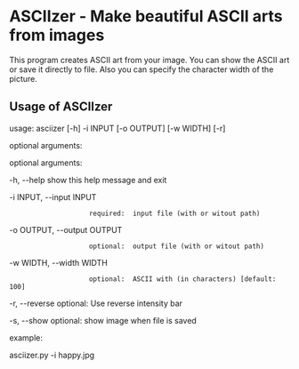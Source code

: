 # ASCIIzer - Make beautiful ASCII arts from images 

This program creates ASCII art from your image. You can show the ASCII art or save it directly to file. Also you can specify the character width of the picture.

## Usage of ASCIIzer

usage: asciizer [-h] -i INPUT [-o OUTPUT] [-w WIDTH] [-r]

optional arguments:

optional arguments:

  -h, --help            show this help message and exit

  -i INPUT, --input INPUT

                        required:  input file (with or witout path)

  -o OUTPUT, --output OUTPUT

                        optional:  output file (with or witout path)

  -w WIDTH, --width WIDTH

                        optional:  ASCII with (in characters) [default: 100]

  -r, --reverse         optional:  Use reverse intensity bar
  
  -s, --show            optional:  show image when file is saved

example:

  asciizer.py -i happy.jpg
